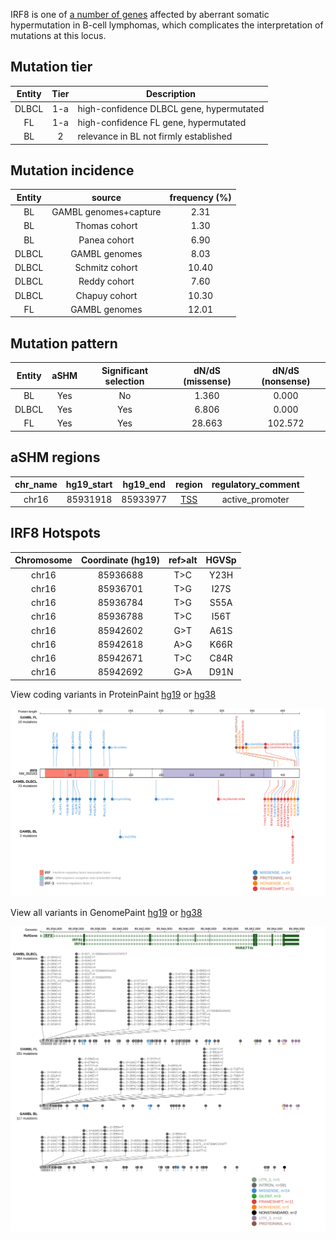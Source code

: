 IRF8 is one of [a number of genes](https://github.com/morinlab/LLMPP/wiki/ashm) affected by aberrant somatic hypermutation in B-cell lymphomas, which complicates the interpretation of mutations at this locus.

## Mutation tier

|Entity|Tier|Description                           |
|:------:|:----:|--------------------------------------|
|DLBCL |1-a   |high-confidence DLBCL gene, hypermutated            |
|FL    |1-a   |high-confidence FL gene, hypermutated               |
|BL    |2   |relevance in BL not firmly established|

## Mutation incidence

|Entity|source               |frequency (%)|
|:------:|:---------------------:|:-------------:|
|BL    |GAMBL genomes+capture| 2.31        |
|BL    |Thomas cohort        | 1.30        |
|BL    |Panea cohort         | 6.90        |
|DLBCL |GAMBL genomes        | 8.03        |
|DLBCL |Schmitz cohort       |10.40        |
|DLBCL |Reddy cohort         | 7.60        |
|DLBCL |Chapuy cohort        |10.30        |
|FL    |GAMBL genomes        |12.01        |

## Mutation pattern

|Entity|aSHM|Significant selection|dN/dS (missense)|dN/dS (nonsense)|
|:------:|:----:|:---------------------:|:----------------:|:----------------:|
|BL    |Yes |No                   | 1.360          |  0.000         |
|DLBCL |Yes |Yes                  | 6.806          |  0.000         |
|FL    |Yes |Yes                  |28.663          |102.572         |

## aSHM regions

|chr_name|hg19_start|hg19_end|region                                                                                    |regulatory_comment|
|:--------:|:----------:|:--------:|:------------------------------------------------------------------------------------------:|:------------------:|
|chr16   |85931918  |85933977|[TSS](https://genome.ucsc.edu/s/rdmorin/GAMBL%20hg19?position=chr16%3A85931918%2D85933977)|active_promoter   |



 ## IRF8 Hotspots

| Chromosome |Coordinate (hg19) | ref>alt | HGVSp | 
 | :---:| :---: | :--: | :---: |
| chr16 | 85936688 | T>C | Y23H |
| chr16 | 85936701 | T>G | I27S |
| chr16 | 85936784 | T>G | S55A |
| chr16 | 85936788 | T>C | I56T |
| chr16 | 85942602 | G>T | A61S |
| chr16 | 85942618 | A>G | K66R |
| chr16 | 85942671 | T>C | C84R |
| chr16 | 85942692 | G>A | D91N |

View coding variants in ProteinPaint [hg19](https://www.bcgsc.ca/downloads/morinlab/GAMBL/test/genes/IRF8_protein.html)  or [hg38](https://www.bcgsc.ca/downloads/morinlab/GAMBL/test/genes/IRF8_protein_hg38.html)

![image](images/proteinpaint/IRF8_NM_002163.svg)

View all variants in GenomePaint [hg19](https://www.bcgsc.ca/downloads/morinlab/GAMBL/test/genes/IRF8.html)  or [hg38](https://www.bcgsc.ca/downloads/morinlab/GAMBL/test/genes/IRF8_hg38.html)

![image](images/proteinpaint/IRF8.svg)
